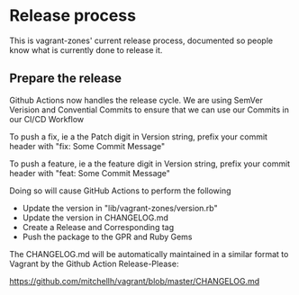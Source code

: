 # Release process

This is vagrant-zones' current release process, documented so people know what is
currently done to release it.

## Prepare the release

Github Actions now handles the release cycle. We are using SemVer Verision and Convential Commits to ensure that we can use our Commits in our CI/CD Workflow

To push a fix, ie a the Patch digit in Version string, prefix your commit header with "fix:  Some Commit Message"

To push a feature, ie a the feature digit in Version string, prefix your commit header with "feat:  Some Commit Message"

Doing so will cause GitHub Actions to perform the following
* Update the version in "lib/vagrant-zones/version.rb"
* Update the version in CHANGELOG.md
* Create a Release and Corresponding tag
* Push the package to the GPR and Ruby Gems

The CHANGELOG.md will be automatically maintained in a similar format to Vagrant by the Github Action Release-Please:

https://github.com/mitchellh/vagrant/blob/master/CHANGELOG.md
